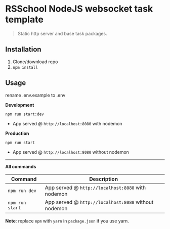 # RSSchool NodeJS websocket task template

> Static http server and base task packages.

## Installation

1. Clone/download repo
2. `npm install`

## Usage

rename .env.example to .env

**Development**

`npm run start:dev`

- App served @ `http://localhost:8080` with nodemon

**Production**

`npm run start`

- App served @ `http://localhost:8080` without nodemon

---

**All commands**

| Command         | Description                                          |
| --------------- | ---------------------------------------------------- |
| `npm run dev`   | App served @ `http://localhost:8080` with nodemon    |
| `npm run start` | App served @ `http://localhost:8080` without nodemon |

**Note**: replace `npm` with `yarn` in `package.json` if you use yarn.

